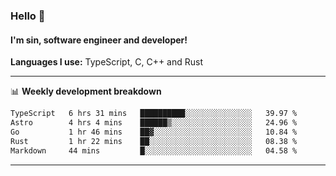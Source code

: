 ### Hello 👋
#### I'm sin, software engineer and developer!

**Languages I use:** TypeScript, C, C++ and Rust

---
📊 **Weekly development breakdown**

<!--START_SECTION:waka-->

```txt
TypeScript   6 hrs 31 mins   ██████████░░░░░░░░░░░░░░░   39.97 %
Astro        4 hrs 4 mins    ██████▒░░░░░░░░░░░░░░░░░░   24.96 %
Go           1 hr 46 mins    ██▓░░░░░░░░░░░░░░░░░░░░░░   10.84 %
Rust         1 hr 22 mins    ██░░░░░░░░░░░░░░░░░░░░░░░   08.38 %
Markdown     44 mins         █░░░░░░░░░░░░░░░░░░░░░░░░   04.58 %
```

<!--END_SECTION:waka-->

---
